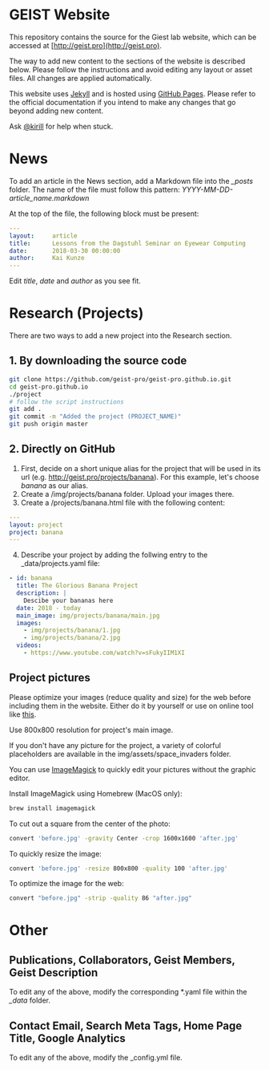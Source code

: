 # GEIST Website

This repository contains the source for the Giest lab website, which can be accessed at [http://geist.pro](http://geist.pro).

The way to add new content to the sections of the website is described below. 
Please follow the instructions and avoid editing any layout or asset files.
All changes are applied automatically.

This website uses [Jekyll](https://jekyllrb.com) and is hosted using [GitHub Pages](https://pages.github.com). 
Please refer to the official documentation if you intend to make any changes that go beyond adding new content.

Ask [@kirill](https://geist-hq.slack.com/messages/D3B4S9C2V/team/U3B3VTAU8/) for help when stuck.

# News
To add an article in the News section, add a Markdown file into the *_posts* folder.
The name of the file must follow this pattern: *YYYY-MM-DD-article_name.markdown*

At the top of the file, the following block must be present:
```yaml
---
layout:     article
title:      Lessons from the Dagstuhl Seminar on Eyewear Computing
date:       2018-03-30 00:00:00
author:     Kai Kunze
---
```

Edit *title*, *date* and *author* as you see fit.

# Research (Projects)
There are two ways to add a new project into the Research section.

## 1. By downloading the source code
```bash
git clone https://github.com/geist-pro/geist-pro.github.io.git
cd geist-pro.github.io
./project
# follow the script instructions
git add .
git commit -m "Added the project (PROJECT_NAME)"
git push origin master
```

## 2. Directly on GitHub
1. First, decide on a short unique alias for the project that will be used in its url (e.g. http://geist.pro/projects/banana). For this example, let's choose *banana* as our alias.
2. Create a /img/projects/banana folder. Upload your images there.
3. Create a /projects/banana.html file with the following content:
  ```yaml
  ---
  layout: project
  project: banana
  ---
  ```
4. Describe your project by adding the follwing entry to the \_data/projects.yaml file:
  ```yaml
  - id: banana
    title: The Glorious Banana Project
    description: |
      Descibe your bananas here
    date: 2018 - today
    main_image: img/projects/banana/main.jpg
    images:
      - img/projects/banana/1.jpg
      - img/projects/banana/2.jpg
    videos:
      - https://www.youtube.com/watch?v=sFukyIIM1XI
  ```

## Project pictures
Please optimize your images (reduce quality and size) for the web before including them in the website. Either do it by yourself or use on online tool like [this](http://optimizilla.com/).

Use 800x800 resolution for project's main image.

If you don't have any picture for the project, a variety of colorful placeholders are available in the img/assets/space_invaders folder. 

You can use [ImageMagick](http://www.imagemagick.org/script/index.php) to quickly edit your pictures without the graphic editor.

Install ImageMagick using Homebrew (MacOS only):
```bash
brew install imagemagick
```
To cut out a square from the center of the photo:
```bash
convert 'before.jpg' -gravity Center -crop 1600x1600 'after.jpg'
```
To quickly resize the image:
```bash
convert 'before.jpg' -resize 800x800 -quality 100 'after.jpg'
```
To optimize the image for the web:
```bash
convert "before.jpg" -strip -quality 86 "after.jpg"
```

# Other
## Publications, Collaborators, Geist Members, Geist Description
To edit any of the above, modify the corresponding *.yaml file within the *_data* folder.

## Contact Email, Search Meta Tags, Home Page Title, Google Analytics
To edit any of the above, modify the _config.yml file.